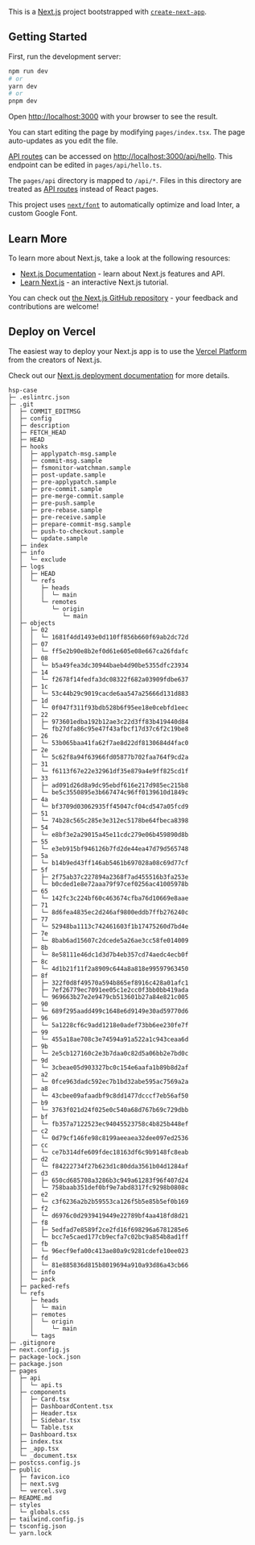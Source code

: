 This is a [Next.js](https://nextjs.org/) project bootstrapped with [`create-next-app`](https://github.com/vercel/next.js/tree/canary/packages/create-next-app).

## Getting Started

First, run the development server:

```bash
npm run dev
# or
yarn dev
# or
pnpm dev
```

Open [http://localhost:3000](http://localhost:3000) with your browser to see the result.

You can start editing the page by modifying `pages/index.tsx`. The page auto-updates as you edit the file.

[API routes](https://nextjs.org/docs/api-routes/introduction) can be accessed on [http://localhost:3000/api/hello](http://localhost:3000/api/hello). This endpoint can be edited in `pages/api/hello.ts`.

The `pages/api` directory is mapped to `/api/*`. Files in this directory are treated as [API routes](https://nextjs.org/docs/api-routes/introduction) instead of React pages.

This project uses [`next/font`](https://nextjs.org/docs/basic-features/font-optimization) to automatically optimize and load Inter, a custom Google Font.

## Learn More

To learn more about Next.js, take a look at the following resources:

- [Next.js Documentation](https://nextjs.org/docs) - learn about Next.js features and API.
- [Learn Next.js](https://nextjs.org/learn) - an interactive Next.js tutorial.

You can check out [the Next.js GitHub repository](https://github.com/vercel/next.js/) - your feedback and contributions are welcome!

## Deploy on Vercel

The easiest way to deploy your Next.js app is to use the [Vercel Platform](https://vercel.com/new?utm_medium=default-template&filter=next.js&utm_source=create-next-app&utm_campaign=create-next-app-readme) from the creators of Next.js.

Check out our [Next.js deployment documentation](https://nextjs.org/docs/deployment) for more details.

```
hsp-case
├─ .eslintrc.json
├─ .git
│  ├─ COMMIT_EDITMSG
│  ├─ config
│  ├─ description
│  ├─ FETCH_HEAD
│  ├─ HEAD
│  ├─ hooks
│  │  ├─ applypatch-msg.sample
│  │  ├─ commit-msg.sample
│  │  ├─ fsmonitor-watchman.sample
│  │  ├─ post-update.sample
│  │  ├─ pre-applypatch.sample
│  │  ├─ pre-commit.sample
│  │  ├─ pre-merge-commit.sample
│  │  ├─ pre-push.sample
│  │  ├─ pre-rebase.sample
│  │  ├─ pre-receive.sample
│  │  ├─ prepare-commit-msg.sample
│  │  ├─ push-to-checkout.sample
│  │  └─ update.sample
│  ├─ index
│  ├─ info
│  │  └─ exclude
│  ├─ logs
│  │  ├─ HEAD
│  │  └─ refs
│  │     ├─ heads
│  │     │  └─ main
│  │     └─ remotes
│  │        └─ origin
│  │           └─ main
│  ├─ objects
│  │  ├─ 02
│  │  │  └─ 1681f4dd1493e0d110ff856b660f69ab2dc72d
│  │  ├─ 07
│  │  │  └─ ff5e2b90e8b2ef0d61e605e08e667ca26fdafc
│  │  ├─ 08
│  │  │  └─ b5a49fea3dc30944baeb4d90be5355dfc23934
│  │  ├─ 14
│  │  │  └─ f2678f14fedfa3dc08322f682a03909fdbe637
│  │  ├─ 1c
│  │  │  └─ 53c44b29c9019cacde6aa547a25666d131d883
│  │  ├─ 1d
│  │  │  └─ 0f047f311f93bdb528b6f95ee18e0cebfd1eec
│  │  ├─ 22
│  │  │  ├─ 973601edba192b12ae3c22d3ff83b419440d84
│  │  │  └─ fb27dfa86c95e47f43afbcf17d37c6f2c19be8
│  │  ├─ 26
│  │  │  └─ 53b065baa41fa62f7ae8d22df8130684d4fac0
│  │  ├─ 2e
│  │  │  └─ 5c62f8a94f63966fd05877b702faa764f9cd2a
│  │  ├─ 31
│  │  │  └─ f6113f67e22e32961df35e879a4e9ff825cd1f
│  │  ├─ 33
│  │  │  ├─ ad091d26d8a9dc95ebdf616e217d985ec215b8
│  │  │  └─ be5c3550895e3b667474c96ff0139610d1849c
│  │  ├─ 4a
│  │  │  └─ bf3709d03062935ff45047cf04cd547a05fcd9
│  │  ├─ 51
│  │  │  └─ 74b28c565c285e3e312ec5178be64fbeca8398
│  │  ├─ 54
│  │  │  └─ e8bf3e2a29015a45e11cdc279e06b459890d8b
│  │  ├─ 55
│  │  │  └─ e3eb915bf946126b7fd2de44ea47d79d565748
│  │  ├─ 5a
│  │  │  └─ b14b9ed43ff146ab5461b697028a08c69d77cf
│  │  ├─ 5f
│  │  │  ├─ 2f75ab37c227894a2368f7ad455516b3fa253e
│  │  │  └─ b0cded1e8e72aaa79f97cef0256ac41005978b
│  │  ├─ 65
│  │  │  └─ 142fc3c224bf60c463674cfba76d10669e8aae
│  │  ├─ 71
│  │  │  └─ 8d6fea4835ec2d246af9800eddb7ffb276240c
│  │  ├─ 77
│  │  │  └─ 52948ba1113c742461603f1b17475260d7bd4e
│  │  ├─ 7e
│  │  │  └─ 8bab6ad15607c2dcede5a26ae3cc58fe014009
│  │  ├─ 8b
│  │  │  └─ 8e58111e46dc1d3d7b4eb357cd74aedc4ecb0f
│  │  ├─ 8c
│  │  │  └─ 4d1b21f11f2a8909c644a8a818e99597963450
│  │  ├─ 8f
│  │  │  ├─ 322f0d8f49570a594b865ef8916c428a01afc1
│  │  │  ├─ 7ef26779ec7091ee05c1e2cc0f3bb0bb419ada
│  │  │  └─ 969663b27e2e9479cb513601b27a84e821c005
│  │  ├─ 90
│  │  │  └─ 689f295aadd499c1648e6d9149e30ad59770d6
│  │  ├─ 96
│  │  │  └─ 5a1228cf6c9add1218e0adef73bb6ee230fe7f
│  │  ├─ 99
│  │  │  └─ 455a18ae708c3e74594a91a522a1c943ceaa6d
│  │  ├─ 9b
│  │  │  └─ 2e5cb127160c2e3b7daa0c82d5a06bb2e7bd0c
│  │  ├─ 9d
│  │  │  └─ 3cbeae05d903327bc0c154e6aafa1b89b8d2af
│  │  ├─ a2
│  │  │  └─ 0fce963dadc592ec7b1bd32abe595ac7569a2a
│  │  ├─ a8
│  │  │  └─ 43cbee09afaadbf9c8dd1477dcccf7eb56af50
│  │  ├─ b9
│  │  │  └─ 3763f021d24f025e0c540a68d767b69c729dbb
│  │  ├─ bf
│  │  │  └─ fb357a7122523ec94045523758c4b825b448ef
│  │  ├─ c2
│  │  │  └─ 0d79cf146fe98c8199aeeaea32dee097ed2536
│  │  ├─ cc
│  │  │  └─ ce7b314dfe609fdec18163df6c9b9148fc8eab
│  │  ├─ d2
│  │  │  └─ f84222734f27b623d1c80dda3561b04d1284af
│  │  ├─ d3
│  │  │  ├─ 650cd685708a3286b3c949a61283f96f407d24
│  │  │  └─ 758baab351def0bf9e7abd8317fc9298b0808c
│  │  ├─ e2
│  │  │  └─ c3f6236a2b2b59553ca126f5b5e85b5ef0b169
│  │  ├─ f2
│  │  │  └─ d6976c0d2939419449e22789bf4aa418fd8d21
│  │  ├─ f8
│  │  │  ├─ 5edfad7e8589f2ce2fd16f698296a6781285e6
│  │  │  └─ bcc7e5caed177cb9ecfa7c02bc9a854b8ad1ff
│  │  ├─ fb
│  │  │  └─ 96ecf9efa00c413ae80a9c9281cdefe10ee023
│  │  ├─ fd
│  │  │  └─ 81e885836d815b8019694a910a93d86a43cb66
│  │  ├─ info
│  │  └─ pack
│  ├─ packed-refs
│  └─ refs
│     ├─ heads
│     │  └─ main
│     ├─ remotes
│     │  └─ origin
│     │     └─ main
│     └─ tags
├─ .gitignore
├─ next.config.js
├─ package-lock.json
├─ package.json
├─ pages
│  ├─ api
│  │  └─ api.ts
│  ├─ components
│  │  ├─ Card.tsx
│  │  ├─ DashboardContent.tsx
│  │  ├─ Header.tsx
│  │  ├─ Sidebar.tsx
│  │  └─ Table.tsx
│  ├─ Dashboard.tsx
│  ├─ index.tsx
│  ├─ _app.tsx
│  └─ _document.tsx
├─ postcss.config.js
├─ public
│  ├─ favicon.ico
│  ├─ next.svg
│  └─ vercel.svg
├─ README.md
├─ styles
│  └─ globals.css
├─ tailwind.config.js
├─ tsconfig.json
└─ yarn.lock

```